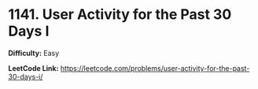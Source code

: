 # 1141. User Activity for the Past 30 Days I

**Difficulty:** Easy

**LeetCode Link:** https://leetcode.com/problems/user-activity-for-the-past-30-days-i/

